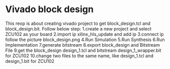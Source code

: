 # Vivado block design

This reop is about creating vivado project to get block_design.tcl and block_design.bit. Follow below step:
1.create a new project and select ZCU102 as your board
2.import ip xilinx_hls_update  and add ip
3.connect ip follow the picture block_design.png
4.Run Simulation
5.Run Synthesis
6.Run Implementation
7.generate bitstream
8.export block_design and Bitstream File
9.get the block_design design_1.tcl and bitstream design_1_wrapper.bit for ZCU102
10.change two files to the same name, like design_1.tcl and design_1.bit for ZCU102